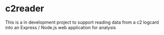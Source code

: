 c2reader
========

This is a in development project to support reading data from a c2 logcard into an Express / Node.js web application for analysis
